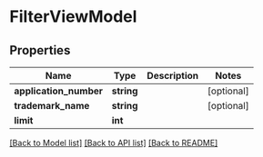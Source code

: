 # FilterViewModel

## Properties
Name | Type | Description | Notes
------------ | ------------- | ------------- | -------------
**application_number** | **string** |  | [optional] 
**trademark_name** | **string** |  | [optional] 
**limit** | **int** |  | 

[[Back to Model list]](../README.md#documentation-for-models) [[Back to API list]](../README.md#documentation-for-api-endpoints) [[Back to README]](../README.md)


